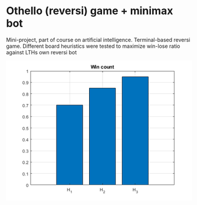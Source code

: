 # Othello (reversi) game + minimax bot

Mini-project, part of course on artificial intelligence. Terminal-based reversi game. Different board heuristics were tested to maximize win-lose ratio against LTHs own reversi bot


![alt_text](https://github.com/tomandersandersen/othello_ai/blob/main/win_count.png)

